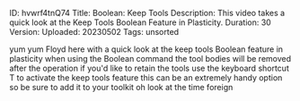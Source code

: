 ID: hvwrf4tnQ74
Title: Boolean: Keep Tools
Description: This video takes a quick look at the Keep Tools Boolean Feature in Plasticity.
Duration: 30
Version: 
Uploaded: 20230502
Tags: unsorted

yum yum Floyd here with a quick look at
the keep tools Boolean feature in
plasticity when using the Boolean
command the tool bodies will be removed
after the operation if you'd like to
retain the tools use the keyboard
shortcut T to activate the keep tools
feature this can be an extremely handy
option so be sure to add it to your
toolkit oh look at the time
foreign
